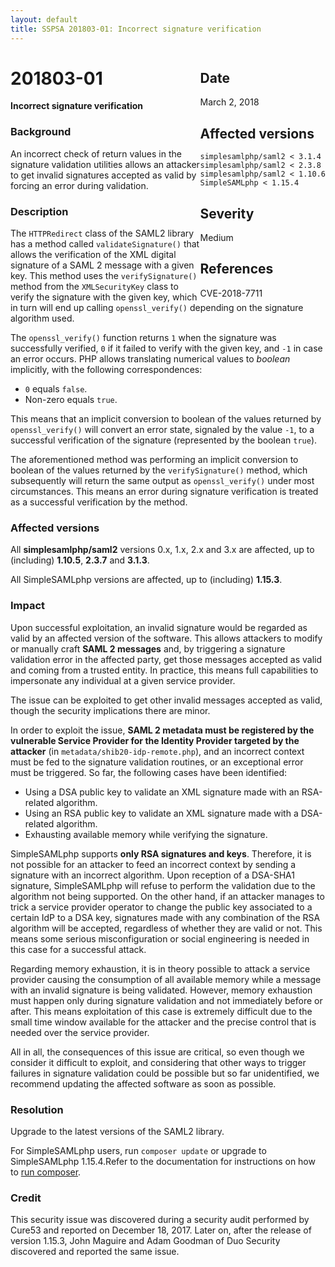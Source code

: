 ```yaml
---
layout: default
title: SSPSA 201803-01: Incorrect signature verification
---
```


<aside><div class="sidebar-warning" style="float: right;">
<h2>Date</h2>
March 2, 2018
<h2>Affected versions</h2>
<code>simplesamlphp/saml2 < 3.1.4</code><br/>
<code>simplesamlphp/saml2 < 2.3.8</code><br/>
<code>simplesamlphp/saml2 < 1.10.6</code><br/>
<code>SimpleSAMLphp < 1.15.4</code>
<h2>Severity</h2>
Medium
<h2>References</h2>
CVE-2018-7711
</div></aside>

# 201803-01

**Incorrect signature verification**

### Background

An incorrect check of return values in the signature validation utilities allows an attacker to get invalid signatures
accepted as valid by forcing an error during validation.

### Description

The `HTTPRedirect` class of the SAML2 library has a method called `validateSignature()` that allows the verification of
the XML digital signature of a SAML 2 message with a given key. This method uses the `verifySignature()` method from
the `XMLSecurityKey` class to verify the signature with the given key, which in turn will
end up calling `openssl_verify()` depending on the signature algorithm used.

The `openssl_verify()` function returns `1` when the signature was successfully verified, `0` if it failed to verify
with the given key, and `-1` in case an error occurs. PHP allows translating numerical values to _boolean_ implicitly,
with the following correspondences:

* `0` equals `false`.
* Non-zero equals `true`.

This means that an implicit conversion to boolean of the values returned by `openssl_verify()` will convert an error
state, signaled by the value `-1`, to a successful verification of the signature (represented by the boolean `true`).

The aforementioned method was performing an implicit conversion to boolean of the values returned
by the `verifySignature()` method, which subsequently will return the same output as `openssl_verify()` under most
circumstances. This means an error during signature verification is treated as a successful verification by the method.

### Affected versions

All **simplesamlphp/saml2** versions 0.x, 1.x, 2.x and 3.x are affected, up to (including) **1.10.5**, **2.3.7** and
**3.1.3**.

All SimpleSAMLphp versions are affected, up to (including) **1.15.3**.

### Impact

Upon successful exploitation, an invalid signature would be regarded as valid by an affected version of the software.
This allows attackers to modify or manually craft **SAML 2 messages** and, by triggering a signature validation
error in the affected party, get those messages accepted as valid and coming from a trusted entity. In practice, this
means full capabilities to impersonate any individual at a given service provider.

The issue can be exploited to get other invalid messages accepted as valid, though the security implications there are
minor.

In order to exploit the issue, **SAML 2 metadata must be registered by the vulnerable Service Provider for the
Identity Provider targeted by the attacker** (in `metadata/shib20-idp-remote.php`), and an incorrect context must be fed
to the signature validation routines, or an exceptional error must be triggered. So far, the following cases have been
identified:

* Using a DSA public key to validate an XML signature made with an RSA-related algorithm.
* Using an RSA public key to validate an XML signature made with a DSA-related algorithm.
* Exhausting available memory while verifying the signature.

SimpleSAMLphp supports **only RSA signatures and keys**. Therefore, it is not possible for an attacker to feed an
incorrect context by sending a signature with an incorrect algorithm. Upon reception of a DSA-SHA1 signature,
SimpleSAMLphp will refuse to perform the validation due to the algorithm not being supported. On the other hand, if an
attacker manages to trick a service provider operator to change the public key associated to a certain IdP to a DSA key,
signatures made with any combination of the RSA algorithm will be accepted, regardless of whether they are valid or not.
This means some serious misconfiguration or social engineering is needed in this case for a successful attack.

Regarding memory exhaustion, it is in theory possible to attack a service provider causing the consumption of all
available memory while a message with an invalid signature is being validated. However, memory exhaustion must happen
only during signature validation and not immediately before or after. This means exploitation of this case is extremely
difficult due to the small time window available for the attacker and the precise control that is needed over the
service provider.

All in all, the consequences of this issue are critical, so even though we consider it difficult to exploit, and
considering that other ways to trigger failures in signature validation could be possible but so far unidentified, we
recommend updating the affected software as soon as possible.

### Resolution

Upgrade to the latest versions of the SAML2 library.

For SimpleSAMLphp users, run `composer update` or upgrade to SimpleSAMLphp 1.15.4.Refer to the documentation for
instructions on how to [run composer](https://simplesamlphp.org/docs/stable/simplesamlphp-install-repo).

### Credit

This security issue was discovered during a security audit performed by Cure53 and reported on December 18, 2017. Later
on, after the release of version 1.15.3, John Maguire and Adam Goodman of Duo Security discovered and reported the
same issue.
